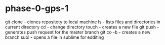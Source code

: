 # phase-0-gps-1
git clone - clones repositoty to local machine
ls - lists files and directories in current directory
cd - change directory
touch - creates a new file
git push - generates push request for the master branch 
git co -b  - creates a new branch 
subl - opens a file in sublime for edditing 
